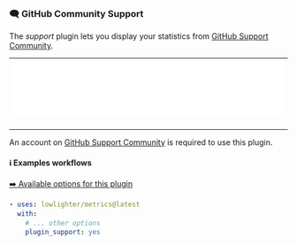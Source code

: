 ### 🗨️ GitHub Community Support

The *support* plugin lets you display your statistics from [GitHub Support Community](https://github.community/).

<table>
  <td align="center">
    <img src="https://github.com/lowlighter/lowlighter/blob/master/metrics.plugin.support.svg">
    <img width="900" height="1" alt="">
  </td>
</table>

An account on [GitHub Support Community](https://github.community/) is required to use this plugin.

#### ℹ️ Examples workflows

[➡️ Available options for this plugin](metadata.yml)

```yaml
- uses: lowlighter/metrics@latest
  with:
    # ... other options
    plugin_support: yes
```